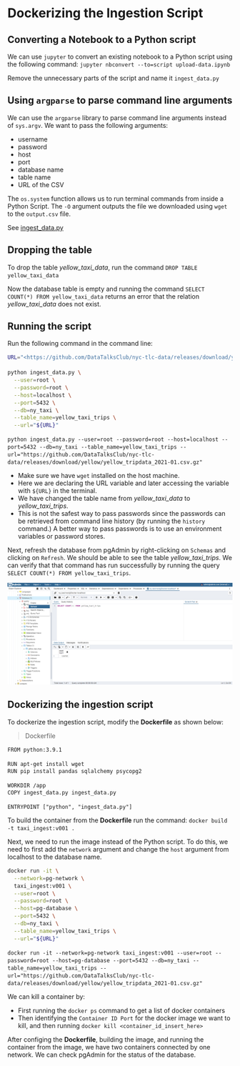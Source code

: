 # Dockerizing the Ingestion Script

## Converting a Notebook to a Python script

We can use `jupyter` to convert an existing notebook to a Python script using the following command: `jupyter nbconvert --to=script upload-data.ipynb`

Remove the unnecessary parts of the script and name it `ingest_data.py`

## Using `argparse` to parse command line arguments

We can use the `argparse` library to parse command line arguments instead of `sys.argv`. We want to pass the following arguments:
- username
- password
- host
- port
- database name
- table name
- URL of the CSV

The `os.system` function allows us to run terminal commands from inside a Python Script. The `-O` argument outputs the file we downloaded using `wget` to the `output.csv` file.

See [ingest_data.py](../code/1_docker/ingest_data.py)

## Dropping the table

To drop the table *yellow_taxi_data*, run the command `DROP TABLE yellow_taxi_data`

Now the database table is empty and running the command `SELECT COUNT(*) FROM yellow_taxi_data` returns an error that the relation *yellow_taxi_data* does not exist.

## Running the script

Run the following command in the command line:

```bash
URL="<https://github.com/DataTalksClub/nyc-tlc-data/releases/download/yellow/yellow_tripdata_2021-01.csv.gz>"

python ingest_data.py \
  --user=root \
  --password=root \
  --host=localhost \
  --port=5432 \
  --db=ny_taxi \
  --table_name=yellow_taxi_trips \
  --url="${URL}"
```

`python ingest_data.py --user=root --password=root --host=localhost --port=5432 --db=ny_taxi --table_name=yellow_taxi_trips --url="https://github.com/DataTalksClub/nyc-tlc-data/releases/download/yellow/yellow_tripdata_2021-01.csv.gz"`

- Make sure we have `wget` installed on the host machine.
- Here we are declaring the URL variable and later accessing the variable with `${URL}` in the terminal.
- We have changed the table name from *yellow_taxi_data* to *yellow_taxi_trips*.
- This is not the safest way to pass passwords since the passwords can be retrieved from command line history (by running the `history` command.) A better way to pass passwords is to use an environment variables or password stores.

Next, refresh the database from pgAdmin by right-clicking on `Schemas` and clicking on `Refresh`. We should be able to see the table *yellow_taxi_trips*. We can verify that that command has run successfully by running the query `SELECT COUNT(*) FROM yellow_taxi_trips`.

![postgres pgadmin refresh](res/postgres-pgadmin-refresh.png)

## Dockerizing the ingestion script

To dockerize the ingestion script, modify the **Dockerfile** as shown below:

> Dockerfile

```docker
FROM python:3.9.1

RUN apt-get install wget
RUN pip install pandas sqlalchemy psycopg2

WORKDIR /app
COPY ingest_data.py ingest_data.py

ENTRYPOINT ["python", "ingest_data.py"]
```
To build the container from the **Dockerfile** run the command: `docker build -t taxi_ingest:v001 .`

Next, we need to run the image instead of the Python script. To do this, we need to first add the `network` argument and change the `host` argument from localhost to the database name.

```bash
docker run -it \
  --network=pg-network \
  taxi_ingest:v001 \
  --user=root \
  --password=root \
  --host=pg-database \
  --port=5432 \
  --db=ny_taxi \
  --table_name=yellow_taxi_trips \
  --url="${URL}"
```

`docker run -it --network=pg-network taxi_ingest:v001 --user=root --password=root --host=pg-database --port=5432 --db=ny_taxi --table_name=yellow_taxi_trips --url="https://github.com/DataTalksClub/nyc-tlc-data/releases/download/yellow/yellow_tripdata_2021-01.csv.gz"`

We can kill a container by:
- First running the `docker ps` command to get a list of docker containers
- Then identifying the `Container ID Port` for the docker image we want to kill, and then running `docker kill <container_id_insert_here>`

After configing the **Dockerfile**, building the image, and running the container from the image, we have two containers connected by one network. We can check pgAdmin for the status of the database.